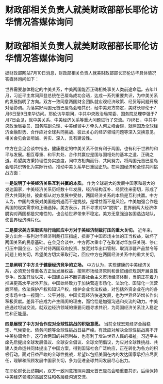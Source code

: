 # 财政部相关负责人就美财政部部长耶伦访华情况答媒体询问

# 财政部相关负责人就美财政部部长耶伦访华情况答媒体询问

据财政部网站7月10日消息，财政部相关负责人就美财政部部长耶伦访华具体情况答媒体询问如下：

世界需要总体稳定的中美关系，中美两国能否正确相处事关人类前途命运。去年11月，习近平主席同拜登总统在巴厘岛成功会晤，达成一系列重要共识，为中美关系的发展指明了方向。双方一致同意两国财金团队就宏观经济政策、经贸等问题开展对话协调。为落实好两国元首巴厘岛会晤共识，经中美双方商定，美财长耶伦于7月6日至9日来华访问。耶伦访华期间，中共中央政治局常委、国务院总理李强于7月7日会见，就中美关系、中美经济关系等重大问题进行了交流。7月8日，中共中央政治局委员、国务院副总理、中美经贸中方牵头人何立峰会谈，就两国及全球经济金融形势、合作应对全球共同挑战、彼此关心的经济领域问题等深入交换意见。相关会见会谈坦诚、务实、深入，具有建设性。

中方在会见会谈中指出，健康稳定的中美关系不仅有利于两国，也有利于世界的和平与发展。相互尊重、和平共处、合作共赢应是国与国相处的基本之道、正确之道。希望美方秉持理性务实态度，同中方相向而行、共同努力，将两国元首巴厘岛会晤共识转化为实际行动，推动中美关系早日重回正轨。在两国经济和全球共同挑战方面：

**一是说明了中美经济关系互利共赢的本质。**
作为全球最大的发展中国家和最大的发达国家，中美经济关系历经数十年发展，经济结构互补、经贸往来密切，形成了巨大共同利益，彼此都从对方发展中受益，两国经济关系的本质是互利共赢。中方认为，中国的发展对美国是机遇而不是挑战，是增益而不是风险。中美加强合作是两国的现实需求和正确选择。美方表示，其不寻求对华“脱钩”，世界前两大经济体脱钩对两国都是灾难性的，也会给世界带来不稳定。美方无意强迫各国选边站队，使世界经济碎片化。

**二是要求美方采取实际行动回应中方对于美经济制裁打压的重大关切。**
近年来，美方出台一系列对华经济制裁打压措施，损害了中国市场主体的正当权益，破坏了两国关系的民意基础。在会见会谈中，中方再次重申了在取消对华加征关税、停止打压中国企业、公平对待两国双向投资、放宽对华出口管制、取消涉疆产品禁令等问题上的关切，希望美方切实采取行动，回应中方在两国经济关系中的重大关切。

**三是阐明了中方关于健康经济竞争的立场。**
中方认为，实现健康的中美经济关系，必须充分尊重各方正当发展权益，按照市场经济原则和世贸组织规则开展良性竞争。改革开放以来，中国建立并不断完善社会主义市场经济体制，当前正在着力推进更高水平对外开放。中国始终致力于加快营造市场化、法治化、国际化一流营商环境。依法保护产权和知识产权，维护企业合法权益，对包括外资企业在内的各类市场主体一视同仁、公平对待。中国实现经济快速发展，也为世界经济增长作出积极贡献。差异不应成为产生隔阂的理由，而恰恰是加强沟通和交流的动力。中美应通过坦诚交流，就双边经济领域的重要问题寻求共识，为两国经济关系注入稳定性和正能量。

**四是展现了中方对合作应对全球性挑战的积极意愿。**
当前全球宏观经济金融稳定、气候变化、债务问题等全球性挑战日益严峻。有效应对解决全球性挑战离不开中美协调合作，这符合两国的共同利益，也有利于增进世界人民的福祉。习近平主席先后提出全球发展倡议、全球安全倡议、全球文明倡议，为应对全球性挑战、共建人类命运共同体提出了中国方案，得到国际社会广泛响应，正在转化为各方的积极行动。面对日益严峻的全球性挑战，希望以包括美国在内的发达国家承担应尽责任，理解和照顾发展中国家关切，多为促进全球共同发展尽心出力。

在耶伦财长此访期间，双方一致同意按照两国元首巴厘岛会晤重要共识，后续保持中美经济领域的高层交往和各层级沟通交流。

